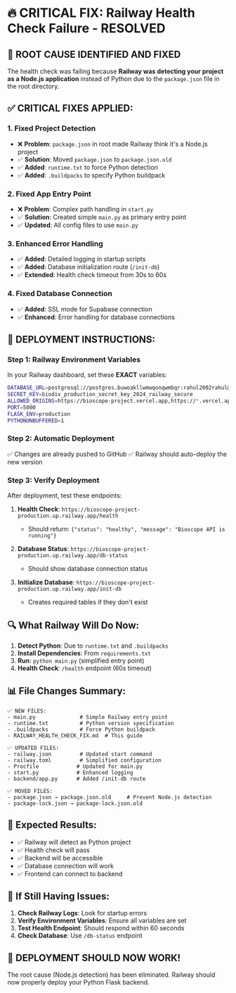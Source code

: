 # 🔥 CRITICAL FIX: Railway Health Check Failure - RESOLVED

## 🎯 **ROOT CAUSE IDENTIFIED AND FIXED**

The health check was failing because **Railway was detecting your project as a Node.js application** instead of Python due to the `package.json` file in the root directory.

## ✅ **CRITICAL FIXES APPLIED:**

### 1. **Fixed Project Detection**
- ❌ **Problem**: `package.json` in root made Railway think it's a Node.js project
- ✅ **Solution**: Moved `package.json` to `package.json.old`
- ✅ **Added**: `runtime.txt` to force Python detection
- ✅ **Added**: `.buildpacks` to specify Python buildpack

### 2. **Fixed App Entry Point**
- ❌ **Problem**: Complex path handling in `start.py`
- ✅ **Solution**: Created simple `main.py` as primary entry point
- ✅ **Updated**: All config files to use `main.py`

### 3. **Enhanced Error Handling**
- ✅ **Added**: Detailed logging in startup scripts
- ✅ **Added**: Database initialization route (`/init-db`)
- ✅ **Extended**: Health check timeout from 30s to 60s

### 4. **Fixed Database Connection**
- ✅ **Added**: SSL mode for Supabase connection
- ✅ **Enhanced**: Error handling for database connections

## 🚀 **DEPLOYMENT INSTRUCTIONS:**

### **Step 1: Railway Environment Variables**
In your Railway dashboard, set these **EXACT** variables:

```bash
DATABASE_URL=postgresql://postgres.buwoakllwmwqonqwmbqr:rahul2002rahul@aws-1-us-west-1.pooler.supabase.com:6543/postgres?sslmode=require
SECRET_KEY=biodiv_production_secret_key_2024_railway_secure
ALLOWED_ORIGINS=https://bioscope-project.vercel.app,https://*.vercel.app,http://localhost:3000
PORT=5000
FLASK_ENV=production
PYTHONUNBUFFERED=1
```

### **Step 2: Automatic Deployment**
✅ Changes are already pushed to GitHub
✅ Railway should auto-deploy the new version

### **Step 3: Verify Deployment**
After deployment, test these endpoints:

1. **Health Check**: `https://bioscope-project-production.up.railway.app/health`
   - Should return: `{"status": "healthy", "message": "Bioscope API is running"}`

2. **Database Status**: `https://bioscope-project-production.up.railway.app/db-status`
   - Should show database connection status

3. **Initialize Database**: `https://bioscope-project-production.up.railway.app/init-db`
   - Creates required tables if they don't exist

## 🔍 **What Railway Will Do Now:**

1. **Detect Python**: Due to `runtime.txt` and `.buildpacks`
2. **Install Dependencies**: From `requirements.txt`
3. **Run**: `python main.py` (simplified entry point)
4. **Health Check**: `/health` endpoint (60s timeout)

## 📊 **File Changes Summary:**

```
✅ NEW FILES:
- main.py              # Simple Railway entry point
- runtime.txt          # Python version specification
- .buildpacks          # Force Python buildpack
- RAILWAY_HEALTH_CHECK_FIX.md  # This guide

✅ UPDATED FILES:
- railway.json         # Updated start command
- railway.toml         # Simplified configuration
- Procfile            # Updated for main.py
- start.py            # Enhanced logging
- backend/app.py      # Added /init-db route

✅ MOVED FILES:
- package.json → package.json.old     # Prevent Node.js detection
- package-lock.json → package-lock.json.old
```

## 🎯 **Expected Results:**

- ✅ Railway will detect as Python project
- ✅ Health check will pass
- ✅ Backend will be accessible
- ✅ Database connection will work
- ✅ Frontend can connect to backend

## 🐛 **If Still Having Issues:**

1. **Check Railway Logs**: Look for startup errors
2. **Verify Environment Variables**: Ensure all variables are set
3. **Test Health Endpoint**: Should respond within 60 seconds
4. **Check Database**: Use `/db-status` endpoint

## 🎉 **DEPLOYMENT SHOULD NOW WORK!**

The root cause (Node.js detection) has been eliminated. Railway should now properly deploy your Python Flask backend.
